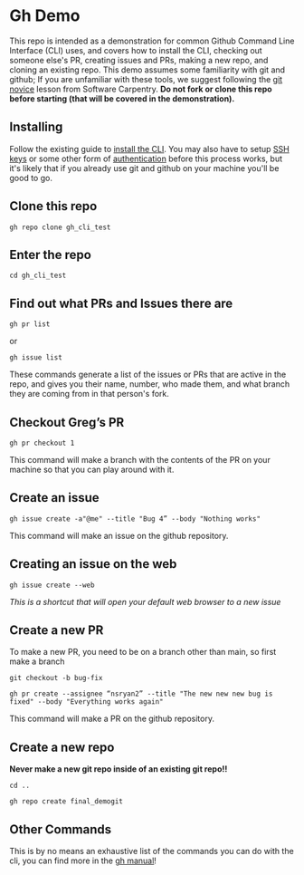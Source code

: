# Gh Demo

This repo is intended as a demonstration for common Github Command Line 
Interface (CLI) uses, and covers how to install the CLI, checking out 
someone else's PR, creating issues and PRs, making a new repo, and 
cloning an existing repo. This demo assumes some familiarity with git 
and github; If you are unfamiliar with these tools, we suggest following 
the [git novice](https://swcarpentry.github.io/git-novice/) lesson from 
Software Carpentry. **Do not fork or clone this repo before starting 
(that will be covered in the demonstration).**

## Installing 
Follow the existing guide to 
[install the CLI](https://cli.github.com/manual/installation). 
You may also have to setup 
[SSH keys](https://docs.github.com/en/enterprise-server@3.0/authentication/connecting-to-github-with-ssh/adding-a-new-ssh-key-to-your-github-account) 
or some other form of 
[authentication](https://docs.github.com/en/enterprise-server@3.0/authentication) 
before this process works, but it's likely that if you already use git and github 
on your machine you'll be good to go. 

## Clone this repo
`gh repo clone gh_cli_test`

## Enter the repo
`cd gh_cli_test`

## Find out what PRs and Issues there are
`gh pr list`

or 

`gh issue list`

These commands generate a list of the issues or PRs that are active in the repo, and gives you their name, number, who made them, and what branch they are coming from in that person's fork.

## Checkout Greg’s PR
`gh pr checkout 1`

This command will make a branch with the contents of the PR on your machine so that you can play around with it.

## Create an issue 
`gh issue create -a"@me" --title "Bug 4” --body "Nothing works"`

This command will make an issue on the github repository.

## Creating an issue on the web
`gh issue create --web`

*This is a shortcut that will open your default web browser to a new issue*

## Create a new PR
To make a new PR, you need to be on a branch other than main, so first make a branch

`git checkout -b bug-fix`

`gh pr create --assignee “nsryan2” --title "The new new new bug is fixed" --body "Everything works again"`

This command will make a PR on the github repository.

## Create a new repo
**Never make a new git repo inside of an existing git repo!!**

`cd ..` 

`gh repo create final_demogit`

## Other Commands
This is by no means an exhaustive list of the commands you can do with the cli, you can find more in the [gh manual](https://cli.github.com/manual/gh)!
